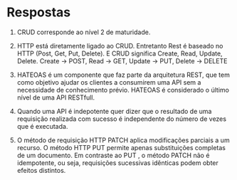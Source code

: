 # Respostas

1) CRUD corresponde ao nível 2 de maturidade.

2) HTTP está diretamente ligado ao CRUD. Entretanto Rest é baseado no HTTP (Post, Get, Put, Delete). E CRUD significa Create, Read, Update, Delete. Create -> POST, Read -> GET, Update -> PUT, Delete -> DELETE

3) HATEOAS é um componente que faz parte da arquitetura REST, que tem como objetivo ajudar os clientes a consumirem uma API sem a necessidade de conhecimento prévio. HATEOAS é considerado o último nível de uma API RESTfull.

4) Quando uma API é indepotente quer dizer que o resultado de uma requisição realizada com sucesso é independente do número de vezes que é executada.

5) O método de requisição HTTP PATCH aplica modificações parciais a um recurso. O método HTTP PUT permite apenas substituições completas de um documento. Em contraste ao PUT , o método PATCH não é idempotente, ou seja, requisições sucessivas idênticas podem obter efeitos distintos.

